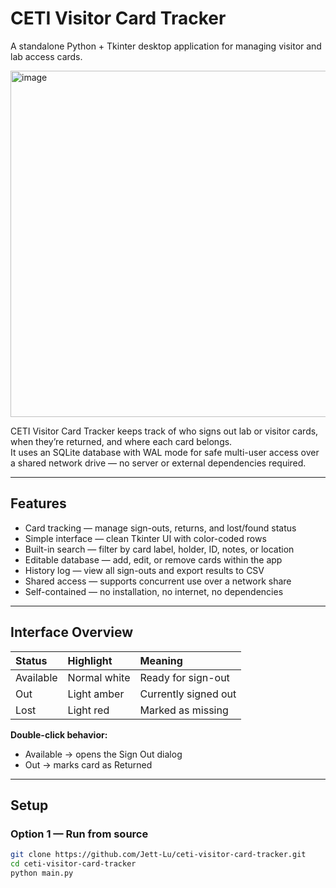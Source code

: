 # CETI Visitor Card Tracker

A standalone Python + Tkinter desktop application for managing visitor and lab access cards.

<img width="967" height="554" alt="image" src="https://github.com/user-attachments/assets/b4f88fd0-5f89-4f7a-8378-673876ee9f95" />

CETI Visitor Card Tracker keeps track of who signs out lab or visitor cards, when they’re returned, and where each card belongs.  
It uses an SQLite database with WAL mode for safe multi-user access over a shared network drive — no server or external dependencies required.

---

## Features

- Card tracking — manage sign-outs, returns, and lost/found status  
- Simple interface — clean Tkinter UI with color-coded rows  
- Built-in search — filter by card label, holder, ID, notes, or location  
- Editable database — add, edit, or remove cards within the app  
- History log — view all sign-outs and export results to CSV  
- Shared access — supports concurrent use over a network share  
- Self-contained — no installation, no internet, no dependencies

---

## Interface Overview

| Status | Highlight | Meaning |
|:--------|:-----------|:---------|
| Available | Normal white | Ready for sign-out |
| Out | Light amber | Currently signed out |
| Lost | Light red | Marked as missing |

**Double-click behavior:**  
- Available → opens the Sign Out dialog  
- Out → marks card as Returned

---

## Setup

### Option 1 — Run from source
```bash
git clone https://github.com/Jett-Lu/ceti-visitor-card-tracker.git
cd ceti-visitor-card-tracker
python main.py
